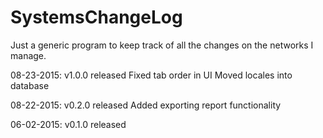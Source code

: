 # SystemsChangeLog

Just a generic program to keep track of all the changes on the networks I manage.




08-23-2015: v1.0.0 released
            Fixed tab order in UI
            Moved locales into database

08-22-2015: v0.2.0 released
            Added exporting report functionality

06-02-2015: v0.1.0 released
